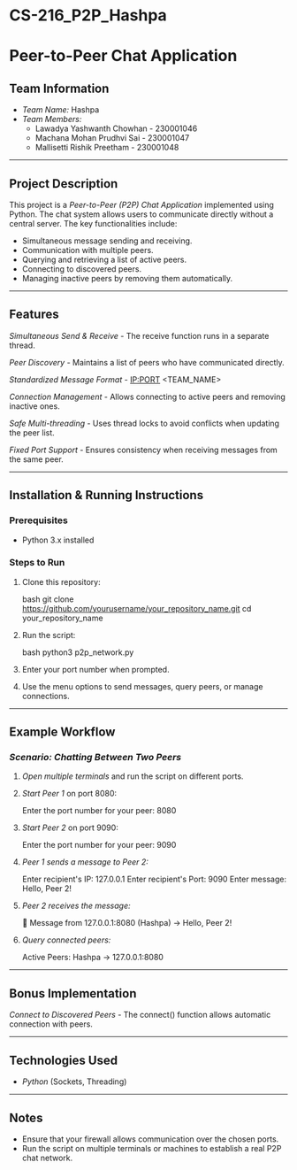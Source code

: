 # CS-216_P2P_Hashpa
# Peer-to-Peer Chat Application

## Team Information

- *Team Name:* Hashpa
- *Team Members:*
  - Lawadya Yashwanth Chowhan - 230001046
  - Machana Mohan Prudhvi Sai - 230001047
  - Mallisetti Rishik Preetham - 230001048

---

## Project Description

This project is a *Peer-to-Peer (P2P) Chat Application* implemented using Python. The chat system allows users to communicate directly without a central server. The key functionalities include:

- Simultaneous message sending and receiving.
- Communication with multiple peers.
- Querying and retrieving a list of active peers.
- Connecting to discovered peers.
- Managing inactive peers by removing them automatically.

---

## Features

*Simultaneous Send & Receive* - The receive function runs in a separate thread.

*Peer Discovery* - Maintains a list of peers who have communicated directly.

*Standardized Message Format* - <IP:PORT> <TEAM_NAME> <MESSAGE>

 *Connection Management* - Allows connecting to active peers and removing inactive ones.

*Safe Multi-threading* - Uses thread locks to avoid conflicts when updating the peer list.

*Fixed Port Support* - Ensures consistency when receiving messages from the same peer.

---

## Installation & Running Instructions

### Prerequisites

- Python 3.x installed

### Steps to Run

1. Clone this repository:

   bash
   git clone https://github.com/yourusername/your_repository_name.git
   cd your_repository_name
   

2. Run the script:

   bash
   python3 p2p_network.py
   

3. Enter your port number when prompted.

4. Use the menu options to send messages, query peers, or manage connections.

---

## Example Workflow

### *Scenario: Chatting Between Two Peers*

1. *Open multiple terminals* and run the script on different ports.
2. *Start Peer 1* on port 8080:
   
   Enter the port number for your peer: 8080
   
3. *Start Peer 2* on port 9090:
   
   Enter the port number for your peer: 9090
   
4. *Peer 1 sends a message to Peer 2:*
   
   Enter recipient's IP: 127.0.0.1
   Enter recipient's Port: 9090
   Enter message: Hello, Peer 2!
   
5. *Peer 2 receives the message:*
   
   📩 Message from 127.0.0.1:8080 (Hashpa) → Hello, Peer 2!
   
6. *Query connected peers:*
   
   Active Peers:
   Hashpa → 127.0.0.1:8080
   

---

## Bonus Implementation

*Connect to Discovered Peers* - The connect() function allows automatic connection with peers.



---

## Technologies Used

- *Python* (Sockets, Threading)

---

## Notes

- Ensure that your firewall allows communication over the chosen ports.
- Run the script on multiple terminals or machines to establish a real P2P chat network.
